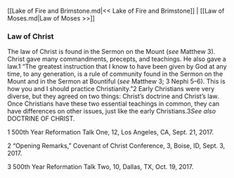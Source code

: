 [[Lake of Fire and Brimstone.md|<< Lake of Fire and Brimstone]]  |  [[Law of Moses.md|Law of Moses >>]]

### Law of Christ
The law of Christ is found in the Sermon on the Mount (*see* Matthew 3). Christ gave many commandments, precepts, and teachings. He also gave a law.1 “The greatest instruction that I know to have been given by God at any time, to any generation, is a rule of community found in the Sermon on the Mount and in the Sermon at Bountiful (*see* Matthew 3; 3 Nephi 5–6). This is how you and I should practice Christianity.”2 Early Christians were very diverse, but they agreed on two things: Christ’s doctrine and Christ’s law. Once Christians have these two essential teachings in common, they can have differences on other issues, just like the early Christians.3*See also* DOCTRINE OF CHRIST.



1 500th Year Reformation Talk One, 12, Los Angeles, CA, Sept. 21, 2017.


2 “Opening Remarks,” Covenant of Christ Conference, 3, Boise, ID, Sept. 3, 2017.


3 500th Year Reformation Talk Two, 10, Dallas, TX, Oct. 19, 2017.